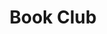--- 
title: "Book Club"
publishdate: "2019-8-5T16:48:46+02:00"
src: "https://365manga.net/manga/book-club"
image: "https://data.365manga.net/images/thumbnails/6687-book-club.jpg"
description: "'For those who have courage…for those who do not fear death…open this book and turn the page!” goes the magazine in which this manhwa is serialized in. And for good reason. Peek into the horror within this particular book club. The president Kyungdo is a crazy maniac about books and while Eunsae tries to protect him from them, he is just so crazy about them. His fate in fact is…"
---